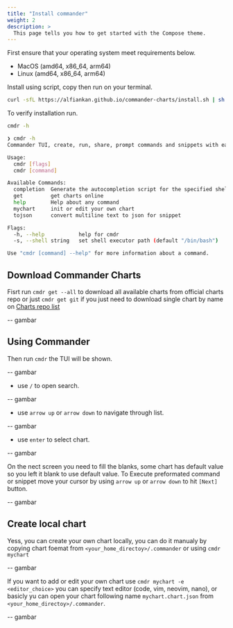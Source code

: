 ```yaml
---
title: "Install commander"
weight: 2
description: >
  This page tells you how to get started with the Compose theme.
---
```



First ensure that your operating system meet requirements below.
- MacOS (amd64, x86_64, arm64)
- Linux (amd64, x86_64, arm64)

Install using script, copy then run on your terminal.

```bash
curl -sfL https://alfiankan.github.io/commander-charts/install.sh | sh -
```
To verify installation run.

```bash
cmdr -h
```

```bash
❯ cmdr -h
Commander TUI, create, run, share, prompt commands and snippets with ease

Usage:
  cmdr [flags]
  cmdr [command]

Available Commands:
  completion  Generate the autocompletion script for the specified shell
  get         get charts online
  help        Help about any command
  mychart     init or edit your own chart
  tojson      convert multiline text to json for snippet

Flags:
  -h, --help           help for cmdr
  -s, --shell string   set shell executor path (default "/bin/bash")

Use "cmdr [command] --help" for more information about a command.
```

## Download Commander Charts
Fisrt run `cmdr get --all` to download all available charts from official charts repo or just `cmdr get git` if you just need to download single chart by name on [Charts repo list](/charts)

-- gambar

## Using Commander


Then run `cmdr` the TUI will be shown.

-- gambar

- use `/` to open search.

-- gambar

- use `arrow up` or `arrow down` to navigate through list.

-- gambar

- use `enter` to select chart.

-- gambar

On the nect screen you need to fill the blanks, some chart has default value so you left it blank to use default value. To Execute preformated command or snippet move your cursor by using `arrow up` or `arrow down` to hit `[Next]` button.

-- gambar

## Create local chart
Yess, you can create your own chart locally, you can do it manualy by copying chart foemat from `<your_home_directoy>/.commander` or using `cmdr mychart`

-- gambar

If you want to add or edit your own chart use `cmdr mychart -e <editor_choice>` you can specify text editor (code, vim, neovim, nano), or basicly yu can open your chart following name `mychart.chart.json` from `<your_home_directoy>/.commander`.

-- gambar



